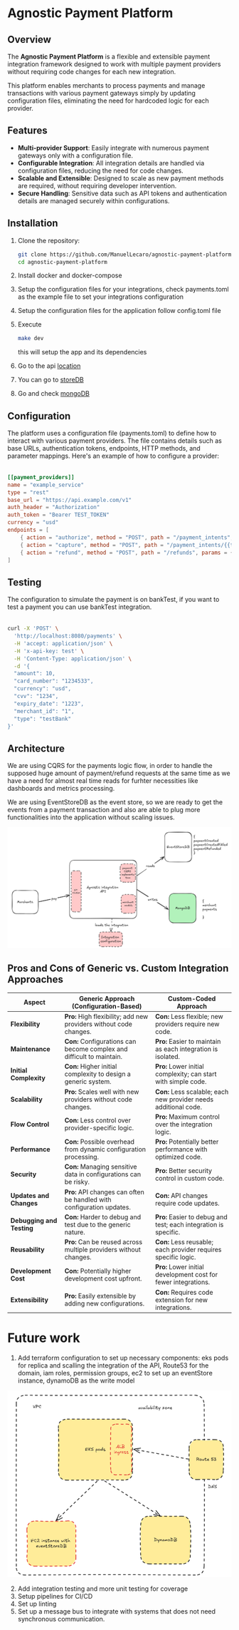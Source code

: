 # Agnostic Payment Platform

## Overview

The **Agnostic Payment Platform** is a flexible and extensible payment integration framework designed to work with multiple payment providers without requiring code changes for each new integration. 

This platform enables merchants to process payments and manage transactions with various payment gateways simply by updating configuration files, eliminating the need for hardcoded logic for each provider.


## Features

- **Multi-provider Support**: Easily integrate with numerous payment gateways only with a configuration file.
- **Configurable Integration**: All integration details are handled via configuration files, reducing the need for code changes.
- **Scalable and Extensible**: Designed to scale as new payment methods are required, without requiring developer intervention.
- **Secure Handling**: Sensitive data such as API tokens and authentication details are managed securely within configurations.

## Installation

1. Clone the repository:
   ```bash
   git clone https://github.com/ManuelLecaro/agnostic-payment-platform.git
   cd agnostic-payment-platform
   ```

2. Install docker and docker-compose
3. Setup the configuration files for your integrations, check payments.toml as the example file to set your integrations configuration
4. Setup the configuration files for the application follow config.toml file
5. Execute 
    ```bash
   make dev
   ``` 
   this will setup the app and its dependencies
7. Go to the api [location](http://localhost:8080/swagger/index.html#/)
8. You can go to [storeDB](http://localhost:2113/web/index.html#/streams)
8. Go and check [mongoDB](http://localhost:8081/)

## Configuration

The platform uses a configuration file (payments.toml) to define how to interact with various payment providers. The file contains details such as base URLs, authentication tokens, endpoints, HTTP methods, and parameter mappings. Here's an example of how to configure a provider:

```toml

[[payment_providers]]
name = "example_service"
type = "rest"
base_url = "https://api.example.com/v1"
auth_header = "Authorization"
auth_token = "Bearer TEST_TOKEN"
currency = "usd"
endpoints = [
    { action = "authorize", method = "POST", path = "/payment_intents", params = { "amount" = "{{amount}}", "currency" = "{{currency}}", "payment_method" = "{{card_number}}" } },
    { action = "capture", method = "POST", path = "/payment_intents/{{transaction_id}}/capture", params = {} },
    { action = "refund", method = "POST", path = "/refunds", params = { "payment_intent" = "{{transaction_id}}", "amount" = "{{amount}}" } }
]

```

## Testing

The configuration to simulate the payment is on bankTest, if you want to test a payment you can use bankTest integration.
```bash

curl -X 'POST' \
  'http://localhost:8080/payments' \
  -H 'accept: application/json' \
  -H 'x-api-key: test' \
  -H 'Content-Type: application/json' \
  -d '{
  "amount": 10,
  "card_number": "1234533",
  "currency": "usd",
  "cvv": "1234",
  "expiry_date": "1223",
  "merchant_id": "1",
  "type": "testBank"
}'

```


## Architecture

We are using CQRS for the payments logic flow, in order to handle the supposed huge amount of payment/refund requests at the same time as we have a need for
almost real time reads for furhter necessities like dashboards and metrics processing. 

We are using EventStoreDB as the event store, so we are ready to get the events
from a payment transaction and also are able to plug more functionalities into the application without scaling issues.

![architecture](img/architecture26.png)


## Pros and Cons of Generic vs. Custom Integration Approaches

| **Aspect**               | **Generic Approach (Configuration-Based)**                            | **Custom-Coded Approach**                                          |
|--------------------------|-----------------------------------------------------------------------|--------------------------------------------------------------------|
| **Flexibility**           | **Pro:** High flexibility; add new providers without code changes.    | **Con:** Less flexible; new providers require new code.            |
| **Maintenance**           | **Con:** Configurations can become complex and difficult to maintain. | **Pro:** Easier to maintain as each integration is isolated.       |
| **Initial Complexity**    | **Con:** Higher initial complexity to design a generic system.        | **Pro:** Lower initial complexity; can start with simple code.     |
| **Scalability**           | **Pro:** Scales well with new providers without code changes.         | **Con:** Less scalable; each new provider needs additional code.   |
| **Flow Control**          | **Con:** Less control over provider-specific logic.                   | **Pro:** Maximum control over the integration logic.               |
| **Performance**           | **Con:** Possible overhead from dynamic configuration processing.     | **Pro:** Potentially better performance with optimized code.       |
| **Security**              | **Con:** Managing sensitive data in configurations can be risky.      | **Pro:** Better security control in custom code.                   |
| **Updates and Changes**   | **Pro:** API changes can often be handled with configuration updates. | **Con:** API changes require code updates.                         |
| **Debugging and Testing** | **Con:** Harder to debug and test due to the generic nature.          | **Pro:** Easier to debug and test; each integration is specific.   |
| **Reusability**           | **Pro:** Can be reused across multiple providers without changes.     | **Con:** Less reusable; each provider requires specific logic.     |
| **Development Cost**      | **Con:** Potentially higher development cost upfront.                 | **Pro:** Lower initial development cost for fewer integrations.    |
| **Extensibility**         | **Pro:** Easily extensible by adding new configurations.              | **Con:** Requires code extension for new integrations.             |


# Future work

1. Add terraform configuration to set up necessary components: eks pods for replica and scalling the integration of the API, Route53 for the domain, iam roles, permission groups, ec2 to set up an eventStore instance, dynamoDB as the write model

![architecture](img/AWSARCH.png)

2. Add integration testing and more unit testing for coverage
3. Setup pipelines for CI/CD
4. Set up linting
5. Set up a message bus to integrate with systems that does not need synchronous communication.